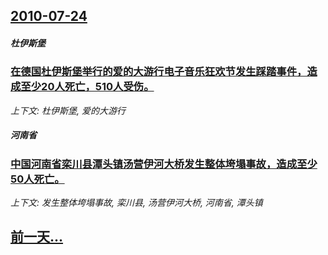 ## [2010-07-24](/news/2010/07/24/index.md)

##### 杜伊斯堡
### [ 在德国杜伊斯堡举行的爱的大游行电子音乐狂欢节发生踩踏事件，造成至少20人死亡，510人受伤。](/news/2010/07/24/在德国杜伊斯堡举行的爱的大游行电子音乐狂欢节发生踩踏事件-造成至少20人死亡-510人受伤.md)
_上下文: 杜伊斯堡, 爱的大游行_

##### 河南省
### [ 中国河南省栾川县潭头镇汤营伊河大桥发生整体垮塌事故，造成至少50人死亡。](/news/2010/07/24/中国河南省栾川县潭头镇汤营伊河大桥发生整体垮塌事故-造成至少50人死亡.md)
_上下文: 发生整体垮塌事故, 栾川县, 汤营伊河大桥, 河南省, 潭头镇_

## [前一天...](/news/2010/07/23/index.md)

